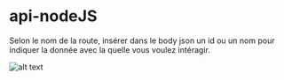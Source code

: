 # api-nodeJS

Selon le nom de la route, insérer dans le body json un id ou un nom pour indiquer la donnée avec la quelle vous voulez intéragir. 

![alt text](https://media.istockphoto.com/id/1144823591/fr/photo/spaghetti-dans-un-plat-sur-un-fond-blanc.jpg?s=612x612&w=0&k=20&c=qFzd8iE185mpsX7hWqYaieOWlzJVCkzFdYsxmwUT3-Q=)
